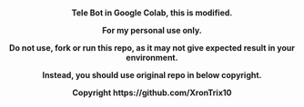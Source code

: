 <br>

<p align="center"><strong>Tele Bot in Google Colab, this is modified.</strong></p>

<p align="center"><strong>For my personal use only.</strong></p>

<p align="center"><strong>Do not use, fork or run this repo, as it may not give expected result in your environment.</strong></p>

<p align="center"><strong>Instead, you should use original repo in below copyright.</strong></p>

<p align="center"><strong>Copyright https://github.com/XronTrix10</strong></p>

<br>
